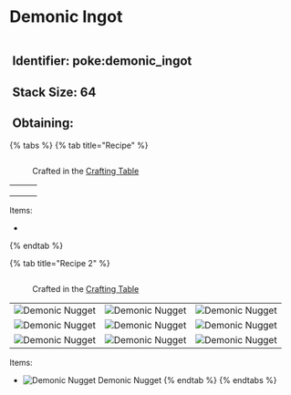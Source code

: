 # Demonic Ingot

<figure><img src="https://github.com/user-attachments/assets/2332c89f-38d6-4a08-944a-9421758259aa" alt=""><figcaption></figcaption></figure>

## <img src="https://minecraft.wiki/images/Name_Tag_JE2_BE2.png?cbdc1" alt="" data-size="line"> Identifier: poke:demonic\_ingot

## <img src="https://minecraft.wiki/images/Light_Gray_Bundle_JE1_BE1.png?b552e" alt="" data-size="line"> Stack Size: 64

## <img src="https://minecraft.wiki/images/thumb/Crafting_Table_JE4_BE3.png/150px-Crafting_Table_JE4_BE3.png?5767f" alt="" data-size="line"> Obtaining:

{% tabs %}
{% tab title="Recipe" %}
<figure><img src="https://minecraft.wiki/images/thumb/Crafting_Table_JE4_BE3.png/150px-Crafting_Table_JE4_BE3.png?5767f" alt=""><figcaption><p>Crafted in the <a href="https://minecraft.wiki/w/Crafting_Table">Crafting Table</a></p></figcaption></figure>

|     |     |     |
| :-: | :-: | :-: |
|     |     |     |
|     |     |     |
|     |     |     |

Items:

*
{% endtab %}

{% tab title="Recipe 2" %}


<figure><img src="https://minecraft.wiki/images/thumb/Crafting_Table_JE4_BE3.png/150px-Crafting_Table_JE4_BE3.png?5767f" alt=""><figcaption><p>Crafted in the <a href="https://minecraft.wiki/w/Crafting_Table">Crafting Table</a></p></figcaption></figure>

|                                                                                                    |                                                                                                    |                                                                                                    |
| :------------------------------------------------------------------------------------------------: | :------------------------------------------------------------------------------------------------: | :------------------------------------------------------------------------------------------------: |
| ![Demonic Nugget](https://github.com/user-attachments/assets/a3d02a19-dcad-4c20-acac-39ae7761c855) | ![Demonic Nugget](https://github.com/user-attachments/assets/a3d02a19-dcad-4c20-acac-39ae7761c855) | ![Demonic Nugget](https://github.com/user-attachments/assets/a3d02a19-dcad-4c20-acac-39ae7761c855) |
| ![Demonic Nugget](https://github.com/user-attachments/assets/a3d02a19-dcad-4c20-acac-39ae7761c855) | ![Demonic Nugget](https://github.com/user-attachments/assets/a3d02a19-dcad-4c20-acac-39ae7761c855) | ![Demonic Nugget](https://github.com/user-attachments/assets/a3d02a19-dcad-4c20-acac-39ae7761c855) |
| ![Demonic Nugget](https://github.com/user-attachments/assets/a3d02a19-dcad-4c20-acac-39ae7761c855) | ![Demonic Nugget](https://github.com/user-attachments/assets/a3d02a19-dcad-4c20-acac-39ae7761c855) | ![Demonic Nugget](https://github.com/user-attachments/assets/a3d02a19-dcad-4c20-acac-39ae7761c855) |

Items:

* <img src="https://github.com/user-attachments/assets/a3d02a19-dcad-4c20-acac-39ae7761c855" alt="Demonic Nugget" data-size="line"> Demonic Nugget
{% endtab %}
{% endtabs %}
